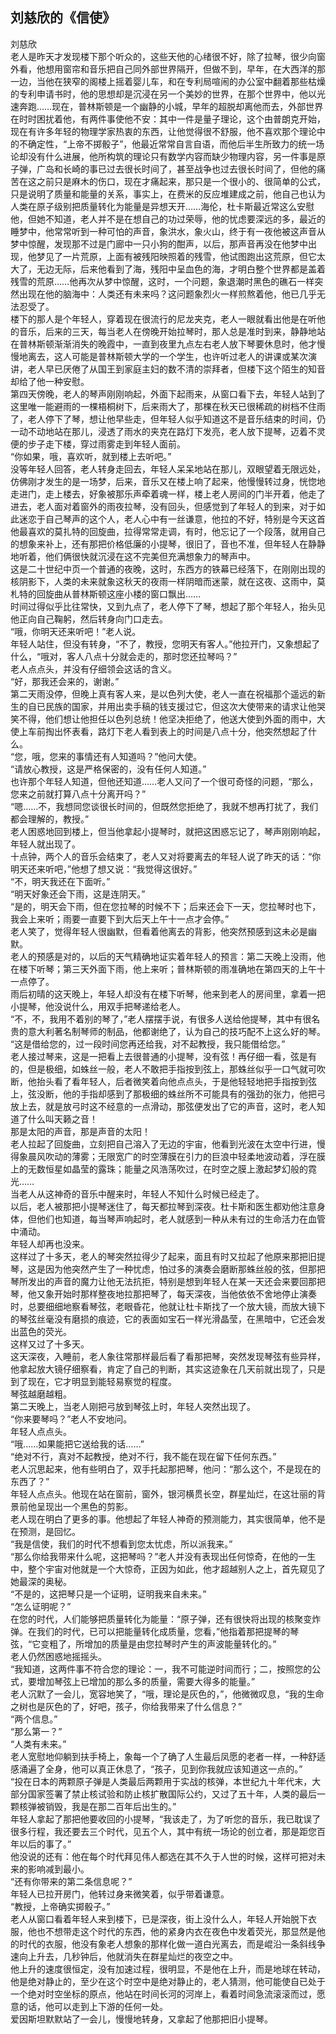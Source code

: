 ## 刘慈欣的《信使》

刘慈欣
<br>
老人是昨天才发现楼下那个听众的，这些天他的心绪很不好，除了拉琴，很少向窗外看，他想用窗帘和音乐把自己同外部世界隔开，但做不到，早年，在大西洋的那一边，当他在狭窄的阁楼上摇着婴儿车，和在专利局喧闹的办公室中翻着那些枯燥的专利申请书时，他的思想却是沉浸在另一个美妙的世界，在那个世界中，他以光速奔跑……现在，普林斯顿是一个幽静的小城，早年的超脱却离他而去，外部世界在时时困扰着他，有两件事使他不安：其中一件是量子理论，这个由普朗克开始，现在有许多年轻的物理学家热衷的东西，让他觉得很不舒服，他不喜欢那个理论中的不确定性，“上帝不掷骰子”，他最近常常自言自语，而他后半生所致力的统一场论却没有什么进展，他所构筑的理论只有数学内容而缺少物理内容，另一件事是原子弹，广岛和长崎的事已过去很长时间了，甚至战争也过去很长时间了，但他的痛苦在这之前只是麻木的伤口，现在才痛起来，那只是一个很小的、很简单的公式，只是说明了质量和能量的关系，事实上，在费米的反应堆建成之前，他自己也认为人类在原子级别把质量转化为能量是异想天开……海伦，杜卡斯最近常这么安慰他，但她不知道，老人并不是在想自己的功过荣辱，他的忧虑要深远的多，最近的睡梦中，他常常听到一种可怕的声音，象洪水，象火山，终于有一夜他被这声音从梦中惊醒，发现那不过是门廊中一只小狗的酣声，以后，那声音再没在他梦中出现，他梦见了一片荒原，上面有被残阳映照着的残雪，他试图跑出这荒原，但它太大了，无边无际，后来他看到了海，残阳中呈血色的海，才明白整个世界都是盖着残雪的荒原……他再次从梦中惊醒，这时，一个问题，象退潮时黑色的礁石一样突然出现在他的脑海中：人类还有未来吗？这问题象烈火一样煎熬着他，他已几乎无法忍受了。
<br>
楼下的那人是个年轻人，穿着现在很流行的尼龙夹克，老人一眼就看出他是在听他的音乐，后来的三天，每当老人在傍晚开始拉琴时，那人总是准时到来，静静地站在普林斯顿渐渐消失的晚霞中，一直到夜里九点左右老人放下琴要休息时，他才慢慢地离去，这人可能是普林斯顿大学的一个学生，也许听过老人的讲课或某次演讲，老人早已厌倦了从国王到家庭主妇的数不清的崇拜者，但楼下这个陌生的知音却给了他一种安慰。
<br>
第四天傍晚，老人的琴声刚刚响起，外面下起雨来，从窗口看下去，年轻人站到了这里唯一能避雨的一棵梧桐树下，后来雨大了，那棵在秋天已很稀疏的树档不住雨了，老人停下了琴，想让他早些走，但年轻人似乎知道这不是音乐结束的时间，仍一动不动地站在那儿，浸透了雨水的夹克在路灯下发亮，老人放下提琴，迈着不灵便的步子走下楼，穿过雨雾走到年轻人面前。
<br>
“你如果，哦，喜欢听，就到楼上去听吧。”
<br>
没等年轻人回答，老人转身走回去，年轻人呆呆地站在那儿，双眼望着无限远处，仿佛刚才发生的是一场梦，后来，音乐又在楼上响了起来，他慢慢转过身，恍惚地走进门，走上楼去，好象被那乐声牵着魂一样，楼上老人房间的门半开着，他走了进去，老人面对着窗外的雨夜拉琴，没有回头，但感觉到了年轻人的到来，对于如此迷恋于自己琴声的这个人，老人心中有一丝谦意，他拉的不好，特别是今天这首他最喜欢的莫扎特的回旋曲，拉得常常走调，有时，他忘记了一个段落，就用自己的想象来补上，还有那把价格低廉的小提琴，很旧了，音也不准，但年轻人在静静地听着，他们俩很快就沉浸在这不完美但充满想象力的琴声中。
<br>
这是二十世纪中页一个普通的夜晚，这时，东西方的铁幕已经落下，在刚刚出现的核阴影下，人类的未来就象这秋天的夜雨一样阴暗而迷蒙，就在这夜、这雨中，莫札特的回旋曲从普林斯顿这座小楼的窗口飘出……
<br>
时间过得似乎比往常快，又到九点了，老人停下了琴，想起了那个年轻人，抬头见他正向自己鞠躬，然后转身向门口走去。
<br>
“哦，你明天还来听吧！”老人说。
<br>
年轻人站住，但没有转身，“不了，教授，您明天有客人。”他拉开门，又象想起了什么，“哦对，客人八点十分就会走的，那时您还拉琴吗？”
<br>
老人点点头，并没有仔细领会这话的含义。
<br>
“好，那我还会来的，谢谢。”
<br>
第二天雨没停，但晚上真有客人来，是以色列大使，老人一直在祝福那个遥远的新生的自已民族的国家，并用出卖手稿的钱支援过它，但这次大使带来的请求让他哭笑不得，他们想让他担任以色列总统！他坚决拒绝了，他送大使到外面的雨中，大使上车前掏出怀表看，路灯下老人看到表上的时间是八点十分，他突然想起了什么。
<br>
“您，哦，您来的事情还有人知道吗？”他问大使。
<br>
“请放心教授，这是严格保密的，没有任何人知道。”
<br>
也许那个年轻人知道，但他还知道……老人又问了一个很可奇怪的问题，“那么，您来之前就打算八点十分离开吗？”
<br>
“嗯……不，我想同您谈很长时间的，但既然您拒绝了，我就不想再打扰了，我们都会理解的，教授。”
<br>
老人困惑地回到楼上，但当他拿起小提琴时，就把这困惑忘记了，琴声刚刚响起，年轻人就出现了。
<br>
十点钟，两个人的音乐会结束了，老人又对将要离去的年轻人说了昨天的话：“你明天还来听吧，”他想了想又说：“我觉得这很好。”
<br>
“不，明天我还在下面听。”
<br>
“明天好象还会下雨，这是连阴天。”
<br>
“是的，明天会下雨，但在您拉琴的时候不下；后来还会下一天，您拉琴时也下，我会上来听；雨要一直要下到大后天上午十一点才会停。”
<br>
老人笑了，觉得年轻人很幽默，但看着他离去的背影，他突然预感到这未必是幽默。
<br>
老人的预感是对的，以后的天气精确地证实着年轻人的预言：第二天晚上没雨，他在楼下听琴；第三天外面下雨，他上来听；普林斯顿的雨准确地在第四天的上午十一点停了。
<br>
雨后初晴的这天晚上，年轻人却没有在楼下听琴，他来到老人的房间里，拿着一把小提琴，他没说什么，用双手把琴递给老人。
<br>
“不，不，我用不着别的琴了，”老人摆摆手说，有很多人送给他提琴，其中有很名贵的意大利著名制琴师的制品，他都谢绝了，认为自己的技巧配不上这么好的琴。
<br>
“这是借给您的，过一段时间您再还给我，对不起教授，我只能借给您。”
<br>
老人接过琴来，这是一把看上去很普通的小提琴，没有弦！再仔细一看，弦是有的，但是极细，如蛛丝一般，老人不敢把手指按到弦上，那蛛丝似乎一口气就可吹断，他抬头看了看年轻人，后者微笑着向他点点头，于是他轻轻地把手指按到弦上，弦没断，他的手指却感到了那极细的蛛丝所不可能具有的强劲的张力，他把弓放上去，就是放弓时这不经意的一点滑动，那弦便发出了它的声音，这时，老人知道了什么叫天籁之音！
<br>
那是太阳的声音，那是声音的太阳！
<br>
老人拉起了回旋曲，立刻把自己溶入了无边的宇宙，他看到光波在太空中行进，慢得象晨风吹动的薄雾；无限宽广的时空薄膜在引力的巨浪中轻柔地波动着，浮在膜上的无数恒星如晶莹的露珠；能量之风浩荡吹过，在时空之膜上激起梦幻般的霓光……
<br>
当老人从这神奇的音乐中醒来时，年轻人不知什么时候已经走了。
<br>
以后，老人被那把小提琴迷住了，每天都拉琴到深夜。杜卡斯和医生都劝他注意身体，但他们也知道，每当琴声响起时，老人就感到一种从未有过的生命活力在血管中涌动。
<br>
年轻人却再也没来。
<br>
这样过了十多天，老人的琴突然拉得少了起来，面且有时又拉起了他原来那把旧提琴，这是因为他突然产生了一种忧虑，怕过多的演奏会磨断那蛛丝般的弦，但那把琴所发出的声音的魔力让他无法抗拒，特别是想到年轻人在某一天还会来要回那把琴，他又象开始时那样整夜地拉那把琴了，每天深夜，当他依依不舍地停止演奏时，总要细细地察看琴弦，老眼昏花，他就让杜卡斯找了一个放大镜，而放大镜下的琴弦丝毫没有磨损的痕迹，它的表面如宝石一样光滑晶莹，在黑暗中，它还会发出蓝色的荧光。
<br>
这样又过了十多天。
<br>
这天深夜，入睡前，老人象往常那样最后看了看那把琴，突然发现琴弦有些异样，他拿起放大镜仔细察看，肯定了自己的判断，其实这迹象在几天前就出现了，只是到了现在，它才明显到能轻易察觉的程度。
<br>
琴弦越磨越粗。
<br>
第二天晚上，当老人刚把弓放到琴弦上时，年轻人突然出现了。
<br>
“你来要琴吗？”老人不安地问。
<br>
年轻人点点头。
<br>
“哦……如果能把它送给我的话……”
<br>
“绝对不行，真对不起教授，绝对不行，我不能在现在留下任何东西。”
<br>
老人沉思起来，他有些明白了，双手托起那把琴，他问：“那么这个，不是现在的东西了？”
<br>
年轻人点点头。他现在站在窗前，窗外，银河横贯长空，群星灿烂，在这壮丽的背景前他呈现出一个黑色的剪影。
<br>
老人现在明白了更多的事。他想起了年轻人神奇的预测能力，其实很简单，他不是在预测，是回忆。
<br>
“我是信使，我们的时代不想看到您太忧虑，所以派我来。”
<br>
“那么你给我带来什么呢，这把琴吗？”老人并没有表现出任何惊奇，在他的一生中，整个宇宙对他就是一个大惊奇，正因为如此，他才超越别人之上，首先窥见了她最深的奥秘。
<br>
“不是的，这把琴只是一个证明，证明我来自未来。”
<br>
“怎么证明呢？”
<br>
在您的时代，人们能够把质量转化为能量：“原子弹，还有很快将出现的核聚变炸弹。在我们的时代，已可以把能量转化成质量，您看，”他指着那把提琴的琴弦，“它变粗了，所增加的质量是由您拉琴时产生的声波能量转化的。”
<br>
老人仍然困惑地摇摇头。
<br>
“我知道，这两件事不符合您的理论：一，我不可能逆时间而行；二，按照您的公式，要增加琴弦上已增加的那么多的质量，需要大得多的能量。”
<br>
老人沉默了一会儿，宽容地笑了，“哦，理论是灰色的，”，他微微叹息，“我的生命之树也是灰色的了，好吧，孩子，你给我带来了什么信息？”
<br>
“两个信息。”
<br>
“那么第一？”
<br>
“人类有未来。”
<br>
老人宽慰地仰躺到扶手椅上，象每一个了确了人生最后凤愿的老者一样，一种舒适感涌遍了全身，他可以真正休息了，“孩子，见到你我就应该知道这一点的。”
<br>
“投在日本的两颗原子弹是人类最后两颗用于实战的核弹，本世纪九十年代末，大部分国家签署了禁止核试验和防止核扩散国际公约，又过了五十年，人类的最后一颗核弹被销毁，我是在那二百年后出生的。”
<br>
年轻人拿起了那把他要收回的小提琴，“我该走了，为了听您的音乐，我已耽误了很多行程，我还要去三个时代，见五个人，其中有统一场论的创立者，那是距您百年以后的事了。”
<br>
他没说的还有：他在每个时代拜见伟人都选在其不久于人世的时候，这样可把对未来的影响减到最小。
<br>
“还有你带来的第二条信息呢？”
<br>
年轻人已拉开房门，他转过身来微笑着，似乎带着谦意。
<br>
“教授，上帝确实掷骰子。”
<br>
老人从窗口看着年轻人来到楼下，已是深夜，街上没什么人，年轻人开始脱下衣服，他也不想带走这个时代的东西，他的紧身内衣在夜色中发着荧光，那显然是他的时代的衣服，他没有象老人想象的那样化做一道白光离去，而是崐沿一条斜线争速向上升去，几秒钟后，他就消失在群星灿烂的夜空之中。
<br>
他上升的速度很恒定，没有加速过程，很明显，不是他在上升，而是地球在转动，他是绝对静止的，至少在这个时空中是绝对静止的，老人猜测，他可能使自已处于一个绝对时空坐标的原点，他站在时间长河的河岸上，看着时间急流滚滚而过，愿意的话，他可以走到上下游的任何一处。
<br>
爱因斯坦默默站了一会儿，慢慢地转身，又拿起了他那把旧小提琴。
<br>